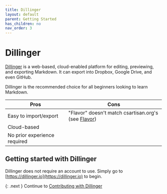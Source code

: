 ```yaml
---
title: Dillinger
layout: default
parent: Getting Started
has_children: no
nav_order: 3
---
```


# Dillinger

[Dillinger](https://dillinger.io) is a web-based, cloud-enabled platform for editing, previewing, and exporting Markdown. It can export into Dropbox, Google Drive, and even GitHub.

Dillinger is the recommended choice for all beginners looking to learn Markdown.

|Pros |Cons |
|-----|-----|
Easy to import/export         |  "Flavor" doesn't match csartisan.org's (see [Flavor](index#flavor))
Cloud-based                   |  
No prior experience required  |  

## Getting started with Dillinger

Dillinger does not require an account to use. Simply go to [https://dillinger.io](https://dillinger.io) to begin.

{: .next }
Continue to [Contributing with Dillinger](/docs/contributing)